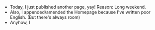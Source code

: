 - Today, I just published another page, yay! Reason: Long weekend.
- Also, I appended/amended the Homepage because I've written poor English. (But there's always room)
- Anyhow, I